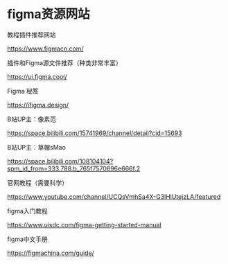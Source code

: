 # figma资源网站

教程插件推荐网站

<https://www.figmacn.com/>

插件和Figma源文件推荐（种类非常丰富）

<https://ui.figma.cool/>

Figma 秘笈

<https://ifigma.design/>

B站UP主：像素范

<https://space.bilibili.com/15741969/channel/detail?cid=15693>

B站UP主：草帽sMao

<https://space.bilibili.com/108104104?spm_id_from=333.788.b_765f7570696e666f.2>

官网教程（需要科学）

<https://www.youtube.com/channel/UCQsVmhSa4X-G3lHlUtejzLA/featured>

figma入门教程

<https://www.uisdc.com/figma-getting-started-manual>

figma中文手册

<https://figmachina.com/guide/>

